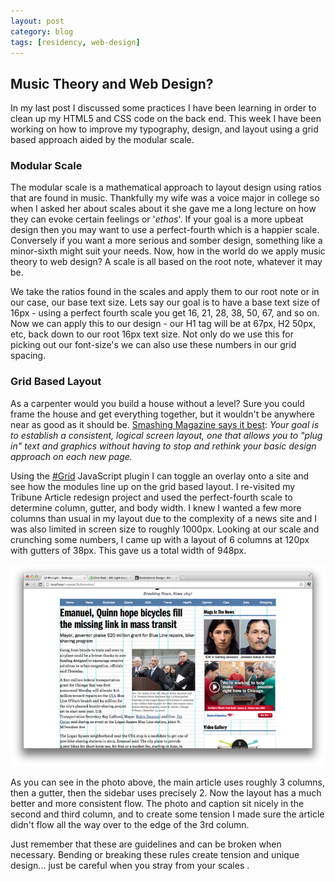 ```yaml
---
layout: post
category: blog
tags: [residency, web-design]
---
```

<article>
  <h2>Music Theory and Web Design?</h2>
  <p>In my last post I discussed some practices I have been learning in order to clean up my HTML5 and CSS code on the back end.  This week I have been working on how to improve my typography, design, and layout using a grid based approach aided by the modular scale.</p>
  <h3>Modular Scale</h3>
  <p>The modular scale is a mathematical approach to layout design using ratios that are found in music. Thankfully my wife was a voice major in college so when I asked her about scales about it she gave me a long lecture on how they can evoke certain feelings or '<em>ethos</em>'.  If your goal is a more upbeat design then you may want to use a perfect-fourth which is a happier scale.  Conversely if you want a more serious and somber design, something like a minor-sixth might suit your needs. Now, how in the world do we apply music theory to web design? A scale is all based on the root note, whatever it may be.</p>
  <p>We take the ratios found in the scales and apply them to our root note or in our case, our base text size. Lets say our goal is to have a base text size of 16px - using a perfect fourth scale you get 16, 21, 28, 38, 50, 67, and so on. Now we can apply this to our design - our H1 tag will be at 67px, H2 50px, etc, back down to our root 16px text size. Not only do we use this for picking out our font-size's we can also use these numbers in our grid spacing.</p>
  <h3>Grid Based Layout</h3>
  <p>As a carpenter would you build a house without a level?  Sure you could frame the house and get everything together, but it wouldn't be anywhere near as good as it should be.  <a href="http://www.smashingmagazine.com/2007/04/14/designing-with-grid-based-approach/">Smashing Magazine says it best</a>: <em>Your goal is to establish a consistent, logical screen layout, one that allows you to &quot;plug in&quot; text and graphics without having to stop and rethink your basic design approach on each new page.</em></p>
  <p>Using the <a href="http://www.hashgrid.com">#Grid</a> JavaScript plugin I can toggle an overlay onto a site and see how the modules line up on the grid based layout. I re-visited my Tribune Article redesign project and used the perfect-fourth scale to determine column, gutter, and body width.  I knew I wanted a few more columns than usual in my layout due to the complexity of a news site and I was also limited in screen size to roughly 1000px.  Looking at our scale and crunching some numbers, I came up with a layout of 6 columns at 120px with gutters of 38px.  This gave us a total width of 948px.</p>
  <img src="/images/grid_layout.png" alt="Grid Based Layout" />
  <p>As you can see in the photo above, the main article uses roughly 3 columns, then a gutter, then the sidebar uses precisely 2. Now the layout has a much better and more consistent flow. The photo and caption sit nicely in the second and third column, and to create some tension I made sure the article didn't flow all the way over to the edge of the 3rd column.</p>
  <p>Just remember that these are guidelines and can be broken when necessary. Bending or breaking these rules create tension and unique design... just be careful when you stray from your scales .</p>
</article>

